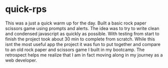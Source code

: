 # quick-rps

This was a just a quick warm up for the day. Built a basic rock paper scissors game using prompts and alerts. The idea was to try to write clean and condensed javascript as quickly as possible. With testing from start to finish the project took about 30 min to complete from scratch. While this isnt the most useful app the project it was fun to put together and compare to an old rock paper and scissors game I built in my bootcamp. The retrospect helps me realize that I am in fact moving along in my journey as a web developer.
